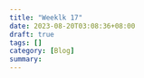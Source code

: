 ```yaml
---
title: "Weeklk 17"
date: 2023-08-20T03:08:36+08:00
draft: true
tags: []
category: [Blog]
summary: 
---
```


